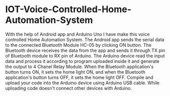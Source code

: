 # IOT-Voice-Controlled-Home-Automation-System
With the help of Android app and Arduino Uno I have make this voice controlled Home Automation System. The Android app sends the serial data to the connected Bluetooth Module HC-05 by clicking ON button. The Bluetooth device receives the data from the app and sends it through TX pin of Bluetooth module to RX pin of Arduino. The Arduino device read the input data and process it according to program uploaded inside it and generate the output to 4 Chanel Relay Module. When the Bluetooth application's button turns ON, it sets the home light ON, and when the Bluetooth application's button turns OFF, it sets the home light OFF.
Compile and upload your code into the Arduino device using Arduino USB cable. While uploading code doesn't connect other devices with Arduino.
